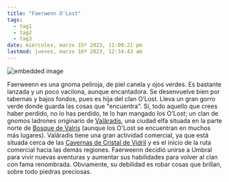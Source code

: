 ```yaml
---
title: "Faerwenn O'Lost"
tags:
  - tag1
  - tag2
  - tag3
date: miércoles, marzo 15º 2023, 11:00:21 pm
lastmod: jueves, marzo 16º 2023, 12:34:43 am
---
```


![embedded image](https://assets.legendkeeper.com/b3a6af71-6eea-475c-ade6-3bd266f45c4a.png "Attachment")

Faerweenn es una gnoma peliroja, de piel canela y ojos verdes. Es bastante lanzada y un poco vacilona, aunque encantadora. Se desenvuelve bien por tabernas y bajos fondos, pues es hija del clan O’Lost. Lleva un gran gorro verde donde guarda las cosas que "encuentra". Sí, todo aquello que crees haber perdido, no lo has perdido, te lo han mangado los O'Lost; un clan de gnomos ladrones originario de [Valâradis](https://www.legendkeeper.com/app/ckvil5g57t6310808rct5ktxd/ckz8dn4xv00dq036cqbqo0e9l/), una ciudad elfa situada en la parte norte de [Bosque de Valris](https://www.legendkeeper.com/app/ckvil5g57t6310808rct5ktxd/ckwrzzg3l0013036cr3lalxx9/) (aunque los O'Lost se encuentran en muchos más lugares). Valâradis tiene una gran actividad comercial, ya que está situada cerca de las [Cavernas de Cristal de Vidril](https://www.legendkeeper.com/app/ckvil5g57t6310808rct5ktxd/ckz8auubl005p036cczjsnuzz/) y es el inicio de la ruta comercial hacia las demás regiones. Faerweenn decidió unirse a Umbral para vivir nuevas aventuras y aumentar sus habilidades para volver al clan con fama renombrada. Obviamente, su debilidad es robar cosas que brillan, sobre todo piedras preciosas.